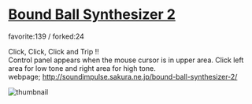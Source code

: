 # [Bound Ball Synthesizer 2](http://fl.corge.net/c/rTG1)

favorite:139 / forked:24

Click, Click, Click and Trip !!  
Control panel appears when the mouse cursor is in upper area. Click left area for low tone and right area for high tone.  
webpage; http://soundimpulse.sakura.ne.jp/bound-ball-synthesizer-2/

![thumbnail](./thumbnail.jpg)
